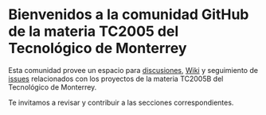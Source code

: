 # Bienvenidos a la comunidad GitHub de la materia TC2005 del Tecnológico de Monterrey
Esta comunidad provee un espacio para [discusiones](https://github.com/naylalex/tec-tc2005b-students/discussions), [Wiki](https://github.com/naylalex/tec-tc2005b-students/wiki) y seguimiento de [issues](https://github.com/naylalex/tec-tc2005b-students/issues) relacionados con los proyectos de la materia TC2005B del Tecnológico de Monterrey.

Te invitamos a revisar y contribuir a las secciones correspondientes.

